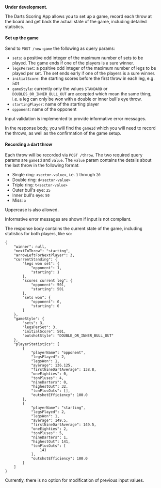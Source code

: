 **Under development.**

The Darts Scoring App allows you to set up a game, record each throw at the board and get back the actual state of the
game, including detailed statistics.

#### Set up the game

Send to `POST /new-game` the following as query params:

* `sets`: a positive odd integer of the maximum number of sets to be played. The game ends if one of the players is a
  sure winner.
* `legsPerSet`: a positive odd integer of the maximum number of legs to be played per set. The set ends early if one of
  the players is a sure winner.
* `initialScore`: the starting scores before the first throw in each leg, e.g. 501
* `gameStyle`: currently only the values `STANDARD` or `DOUBLES_OR_INNER_BULL_OUT` are accepted which mean the same
  thing, i.e. a leg can only be won with a double or inner bull's eye throw.
* `startingPlayer`: name of the starting player
* `opponent`: name of the opponent

Input validation is implemented to provide informative error messages.

In the response body, you will find the `gameId` which you will need to record the throws, as well as the confirmation
of the game setup.

#### Recording a dart throw

Each throw will be recorded via `POST /throw`. The two required query params are `gameId` and `value`.
The `value` param contains the details about the last throw in the following format:

* Single ring: `<sector-value>`, i.e. `1` through `20`
* Double ring: `d<sector-value>`
* Triple ring: `t<sector-value>`
* Outer bull's eye: `25`
* Inner bull's eye: `50`
* Miss: `x`

Uppercase is also allowed.

Informative error messages are shown if input is not compliant.

The response body contains the current state of the game, including statistics for both players, like so:
```json5
{
    "winner": null,
    "nextToThrow": "starting",
    "arrowLeftForNextPlayer": 3,
    "currentStanding": {
        "legs won set": {
            "opponent": 1,
            "starting": 1
        },
        "scores current leg": {
            "opponent": 501,
            "starting": 501
        },
        "sets won": {
            "opponent": 0,
            "starting": 0
        }
    },
    "gameStyle": {
        "sets": 3,
        "legsPerSet": 3,
        "initialScore": 501,
        "outshotStyle": "DOUBLE_OR_INNER_BULL_OUT"
    },
    "playerStatistics": [
        {
            "playerName": "opponent",
            "legsPlayed": 2,
            "legsWon": 1,
            "average": 136.125,
            "firstNineDartAverage": 138.8,
            "oneEighties": 0,
            "tonPluses": 4,
            "nineDarters": 0,
            "highestOut": 32,
            "tonPlusOuts": [],
            "outshotEfficiency": 100.0
        },
        {
            "playerName": "starting",
            "legsPlayed": 2,
            "legsWon": 1,
            "average": 149.5,
            "firstNineDartAverage": 149.5,
            "oneEighties": 2,
            "tonPluses": 5,
            "nineDarters": 1,
            "highestOut": 141,
            "tonPlusOuts": [
                141
            ],
            "outshotEfficiency": 100.0
        }
    ]
}
```

Currently, there is no option for modification of previous input values.

